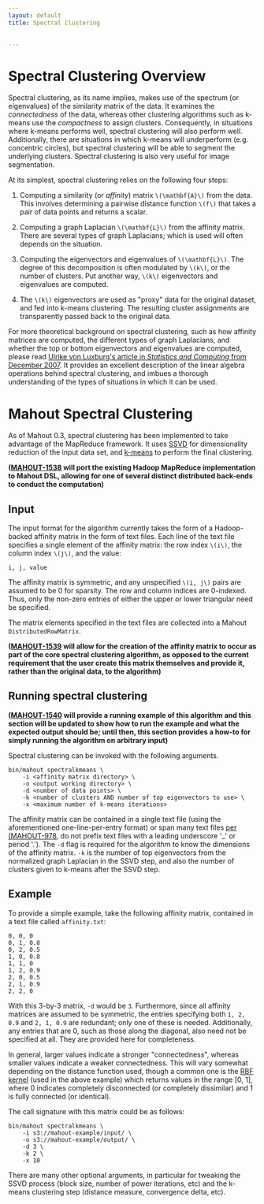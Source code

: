 ```yaml
---
layout: default
title: Spectral Clustering

   
---
```


# Spectral Clustering Overview

Spectral clustering, as its name implies, makes use of the spectrum (or eigenvalues) of the similarity matrix of the data. It examines the _connectedness_ of the data, whereas other clustering algorithms such as k-means use the _compactness_ to assign clusters. Consequently, in situations where k-means performs well, spectral clustering will also perform well. Additionally, there are situations in which k-means will underperform (e.g. concentric circles), but spectral clustering will be able to segment the underlying clusters. Spectral clustering is also very useful for image segmentation.

At its simplest, spectral clustering relies on the following four steps:

 1. Computing a similarity (or _affinity_) matrix `\(\mathbf{A}\)` from the data. This involves determining a pairwise distance function `\(f\)` that takes a pair of data points and returns a scalar.

 2. Computing a graph Laplacian `\(\mathbf{L}\)` from the affinity matrix. There are several types of graph Laplacians; which is used will often depends on the situation.

 3. Computing the eigenvectors and eigenvalues of `\(\mathbf{L}\)`. The degree of this decomposition is often modulated by `\(k\)`, or the number of clusters. Put another way, `\(k\)` eigenvectors and eigenvalues are computed.

 4. The `\(k\)` eigenvectors are used as "proxy" data for the original dataset, and fed into k-means clustering. The resulting cluster assignments are transparently passed back to the original data.

For more theoretical background on spectral clustering, such as how affinity matrices are computed, the different types of graph Laplacians, and whether the top or bottom eigenvectors and eigenvalues are computed, please read [Ulrike von Luxburg's article in _Statistics and Computing_ from December 2007](http://link.springer.com/article/10.1007/s11222-007-9033-z). It provides an excellent description of the linear algebra operations behind spectral clustering, and imbues a thorough understanding of the types of situations in which it can be used.

# Mahout Spectral Clustering

As of Mahout 0.3, spectral clustering has been implemented to take advantage of the MapReduce framework. It uses [SSVD](http://mahout.apache.org/users/dim-reduction/ssvd.html) for dimensionality reduction of the input data set, and [k-means](http://mahout.apache.org/users/clustering/k-means-clustering.html) to perform the final clustering.

**([MAHOUT-1538](https://issues.apache.org/jira/browse/MAHOUT-1538) will port the existing Hadoop MapReduce implementation to Mahout DSL, allowing for one of several distinct distributed back-ends to conduct the computation)**

## Input

The input format for the algorithm currently takes the form of a Hadoop-backed affinity matrix in the form of text files. Each line of the text file specifies a single element of the affinity matrix: the row index `\(i\)`, the column index `\(j\)`, and the value:

`i, j, value`

The affinity matrix is symmetric, and any unspecified `\(i, j\)` pairs are assumed to be 0 for sparsity. The row and column indices are 0-indexed. Thus, only the non-zero entries of either the upper or lower triangular need be specified.

The matrix elements specified in the text files are collected into a Mahout `DistributedRowMatrix`.

**([MAHOUT-1539](https://issues.apache.org/jira/browse/MAHOUT-1539) will allow for the creation of the affinity matrix to occur as part of the core spectral clustering algorithm, as opposed to the current requirement that the user create this matrix themselves and provide it, rather than the original data, to the algorithm)**

## Running spectral clustering

**([MAHOUT-1540](https://issues.apache.org/jira/browse/MAHOUT-1540) will provide a running example of this algorithm and this section will be updated to show how to run the example and what the expected output should be; until then, this section provides a how-to for simply running the algorithm on arbitrary input)**

Spectral clustering can be invoked with the following arguments.

    bin/mahout spectralkmeans \
        -i <affinity matrix directory> \
        -o <output working directory> \
        -d <number of data points> \
        -k <number of clusters AND number of top eigenvectors to use> \
        -x <maximum number of k-means iterations>

The affinity matrix can be contained in a single text file (using the aforementioned one-line-per-entry format) or span many text files [per (MAHOUT-978](https://issues.apache.org/jira/browse/MAHOUT-978), do not prefix text files with a leading underscore '_' or period '.'). The `-d` flag is required for the algorithm to know the dimensions of the affinity matrix. `-k` is the number of top eigenvectors from the normalized graph Laplacian in the SSVD step, and also the number of clusters given to k-means after the SSVD step.

## Example

To provide a simple example, take the following affinity matrix, contained in a text file called `affinity.txt`:

    0, 0, 0
    0, 1, 0.8
    0, 2, 0.5
    1, 0, 0.8
    1, 1, 0
    1, 2, 0.9
    2, 0, 0.5
    2, 1, 0.9
    2, 2, 0

With this 3-by-3 matrix, `-d` would be `3`. Furthermore, since all affinity matrices are assumed to be symmetric, the entries specifying both `1, 2, 0.9` and `2, 1, 0.9` are redundant; only one of these is needed. Additionally, any entries that are 0, such as those along the diagonal, also need not be specified at all. They are provided here for completeness.

In general, larger values indicate a stronger "connectedness", whereas smaller values indicate a weaker connectedness. This will vary somewhat depending on the distance function used, though a common one is the [RBF kernel](http://en.wikipedia.org/wiki/RBF_kernel) (used in the above example) which returns values in the range [0, 1], where 0 indicates completely disconnected (or completely dissimilar) and 1 is fully connected (or identical).

The call signature with this matrix could be as follows:

    bin/mahout spectralkmeans \
        -i s3://mahout-example/input/ \
        -o s3://mahout-example/output/ \
        -d 3 \
        -k 2 \
        -x 10

There are many other optional arguments, in particular for tweaking the SSVD process (block size, number of power iterations, etc) and the k-means clustering step (distance measure, convergence delta, etc).